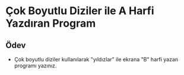# Çok Boyutlu Diziler ile A Harfi Yazdıran Program
## Ödev
* Çok boyutlu diziler kullanılarak "yıldızlar" ile ekrana "B" harfi yazan programı yazınız.